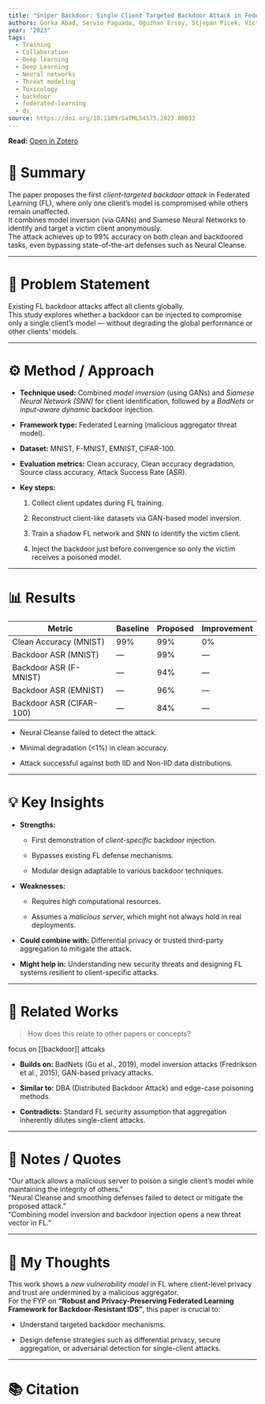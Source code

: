 ```yaml
---
title: "Sniper Backdoor: Single Client Targeted Backdoor Attack in Federated Learning"
authors: Gorka Abad, Servio Paguada, Oğuzhan Ersoy, Stjepan Picek, Víctor Julio Ramírez-Durán, Aitor Urbieta
year: "2023"
tags:
  - Training
  - Collaboration
  - Deep learning
  - Deep Learning
  - Neural networks
  - Threat modeling
  - Toxicology
  - backdoor
  - federated-learning
  - ds
source: https://doi.org/10.1109/SaTML54575.2023.00033
---
```

**Read:** [Open in Zotero](zotero://select/items/2_S5CMHRLA)

# 🧠 Summary

The paper proposes the first _client-targeted backdoor attack_ in Federated Learning (FL), where only one client’s model is compromised while others remain unaffected.  
It combines model inversion (via GANs) and Siamese Neural Networks to identify and target a victim client anonymously.  
The attack achieves up to 99% accuracy on both clean and backdoored tasks, even bypassing state-of-the-art defenses such as Neural Cleanse.

---

# 🎯 Problem Statement

Existing FL backdoor attacks affect all clients globally.  
This study explores whether a backdoor can be injected to compromise only a single client’s model — without degrading the global performance or other clients’ models.

---

# ⚙️ Method / Approach

- **Technique used:** Combined _model inversion_ (using GANs) and _Siamese Neural Network (SNN)_ for client identification, followed by a _BadNets_ or _input-aware dynamic_ backdoor injection.
    
- **Framework type:** Federated Learning (malicious aggregator threat model).
    
- **Dataset:** MNIST, F-MNIST, EMNIST, CIFAR-100.
    
- **Evaluation metrics:** Clean accuracy, Clean accuracy degradation, Source class accuracy, Attack Success Rate (ASR).
    
- **Key steps:**
    
    1. Collect client updates during FL training.
        
    2. Reconstruct client-like datasets via GAN-based model inversion.
        
    3. Train a shadow FL network and SNN to identify the victim client.
        
    4. Inject the backdoor just before convergence so only the victim receives a poisoned model.

---

# 📊 Results

|Metric|Baseline|Proposed|Improvement|
|---|---|---|---|
|Clean Accuracy (MNIST)|99%|99%|0%|
|Backdoor ASR (MNIST)|—|99%|—|
|Backdoor ASR (F-MNIST)|—|94%|—|
|Backdoor ASR (EMNIST)|—|96%|—|
|Backdoor ASR (CIFAR-100)|—|84%|—|
- Neural Cleanse failed to detect the attack.
    
- Minimal degradation (<1%) in clean accuracy.
    
- Attack successful against both IID and Non-IID data distributions.

---

# 💡 Key Insights

- **Strengths:**
    
    - First demonstration of _client-specific_ backdoor injection.
        
    - Bypasses existing FL defense mechanisms.
        
    - Modular design adaptable to various backdoor techniques.
        
- **Weaknesses:**
    
    - Requires high computational resources.
        
    - Assumes a _malicious server_, which might not always hold in real deployments.
        
- **Could combine with:** Differential privacy or trusted third-party aggregation to mitigate the attack.
    
- **Might help in:** Understanding new security threats and designing FL systems resilient to client-specific attacks.

---

# 🧩 Related Works
> How does this relate to other papers or concepts?

focus on [[backdoor]] attcaks
- **Builds on:** BadNets (Gu et al., 2019), model inversion attacks (Fredrikson et al., 2015), GAN-based privacy attacks.
    
- **Similar to:** DBA (Distributed Backdoor Attack) and edge-case poisoning methods.
    
- **Contradicts:** Standard FL security assumption that aggregation inherently dilutes single-client attacks.

---

# 💬 Notes / Quotes

“Our attack allows a malicious server to poison a single client’s model while maintaining the integrity of others.”  
“Neural Cleanse and smoothing defenses failed to detect or mitigate the proposed attack.”  
“Combining model inversion and backdoor injection opens a new threat vector in FL.”

---

# 🧠 My Thoughts

This work shows a _new vulnerability model_ in FL where client-level privacy and trust are undermined by a malicious aggregator.  
For the FYP on **“Robust and Privacy-Preserving Federated Learning Framework for Backdoor-Resistant IDS”**, this paper is crucial to:

- Understand targeted backdoor mechanisms.
    
- Design defense strategies such as differential privacy, secure aggregation, or adversarial detection for single-client attacks.

---

# 📚 Citation


